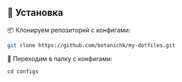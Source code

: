## 🚀 Установка

📦 Клонируем репозиторий с конфигами:

```bash
git clone https://github.com/botanichk/my-dotfiles.git

```
📂 Переходим в папку с конфигами:
```
cd configs
```

